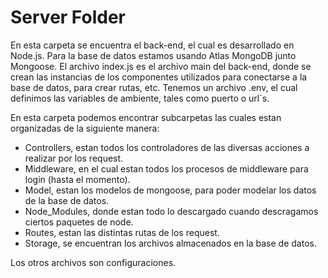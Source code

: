 # Server Folder

En esta carpeta se encuentra el back-end, el cual es desarrollado en Node.js. Para la base de datos estamos usando Atlas MongoDB junto Mongoose.
El archivo index.js es el archivo main del back-end, donde se crean las instancias de los componentes utilizados para conectarse a la base de datos, para crear rutas, etc.
Tenemos un archivo .env, el cual definimos las variables de ambiente, tales como puerto o url´s.

En esta carpeta podemos encontrar subcarpetas las cuales estan organizadas de la siguiente manera:
- Controllers, estan todos los controladores de las diversas acciones a realizar por los request.
- Middleware, en el cual estan todos los procesos de middleware para login (hasta el momento).
- Model, estan los modelos de mongoose, para poder modelar los datos de la base de datos.
- Node_Modules, donde estan todo lo descargado cuando descragamos ciertos paquetes de node.
- Routes, estan las distintas rutas de los request.
- Storage, se encuentran los archivos almacenados en la base de datos.

Los otros archivos son configuraciones.
